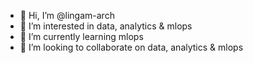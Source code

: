 - 👋 Hi, I’m @lingam-arch
- 👀 I’m interested in data, analytics & mlops
- 🌱 I’m currently learning mlops
- 💞️ I’m looking to collaborate on data, analytics & mlops

<!---
lingam-arch/data is a ✨ special ✨ repository because its `README.md` (this file) appears on your GitHub profile.
You can click the Preview link to take a look at your changes.
--->
